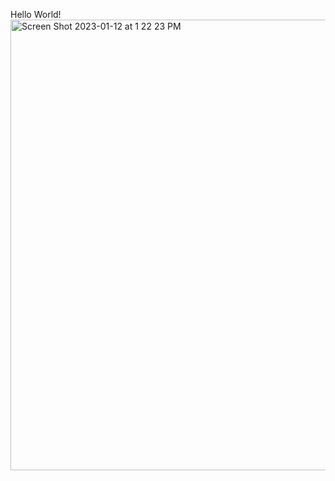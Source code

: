 Hello World!
<img width="721" alt="Screen Shot 2023-01-12 at 1 22 23 PM" src="https://user-images.githubusercontent.com/122569310/212183978-8e2b2ba2-ae6f-42e6-b8c5-48afda60b17d.png">
